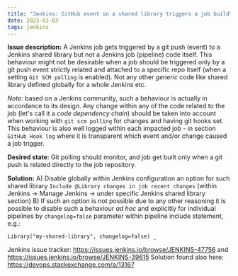 ```yaml
---
title: "Jenkins: GitHub event on a shared library triggers a job build"
date: 2023-01-03
tags: jenkins
---
```


**Issue description:** A Jenkins job gets triggered by a git push (event) to a Jenkins shared library but not a Jenkins job (pipeline) code itself. This behaviour might not be desirable when a job should be triggered only by a git push event strictly related and attached to a specific repo itself (when a setting `Git SCM polling` is enabled). Not any other _generic_ code like shared library defined globally for a whole Jenkins etc.

_Note:_ based on a Jenkins community, such a behaviour is actually in accordance to its design. Any change within any of the code related to the job (let's call it a _code dependency chain_) should be taken into account when working with `git scm polling` for changes and having git hooks set. This behaviour is also well logged within each impacted job - in section `GitHub Hook log` where it is transparent which event and/or change caused a job trigger.

**Desired state**: Git polling should monitor, and job get built only when a git push is related directly to the job repository.

**Solution:**
A) Disable globally within Jenkins configuration an option for such shared library `Include @Library changes in job recent changes` (within Jenkins -> Manage Jenkins -> under specific Jenkins shared library section)
B) If such an option is not possible due to any other reasoning it is possible to disable such a behaviour _ad hoc_ and explicitly for individual pipelines by `changelog=false` parameter  within pipeline include statement, e.g.:

```
Library("my-shared-library", changelog=false) _
```

Jenkins issue tracker: https://issues.jenkins.io/browse/JENKINS-47756 and https://issues.jenkins.io/browse/JENKINS-39615
Solution found also here: https://devops.stackexchange.com/a/13167
